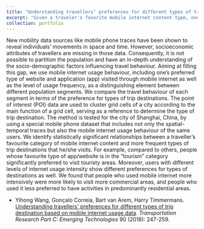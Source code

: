 ```yaml
---
title: "Understanding travellers’ preferences for different types of trip destination based on mobile internet usage data"
excerpt: "Given a traveler's favorite mobile internet content type, one can have a better guess of which type of places this traveler would like to visit. <br/><img src='/images/mobileinternet.png'>"
collection: portfolio
---
```


New mobility data sources like mobile phone traces have been shown to reveal individuals’ movements in space and time. However, socioeconomic attributes of travellers are missing in those data. Consequently, it is not possible to partition the population and have an in-depth understanding of the socio-demographic factors influencing travel behaviour. Aiming at filling this gap, we use mobile internet usage behaviour, including one’s preferred type of website and application (app) visited through mobile internet as well as the level of usage frequency, as a distinguishing element between different population segments. We compare the travel behaviour of each segment in terms of the preference for types of trip destinations. The point of interest (POI) data are used to cluster grid cells of a city according to the main function of a grid cell, serving as a reference to determine the type of trip destination. The method is tested for the city of Shanghai, China, by using a special mobile phone dataset that includes not only the spatial-temporal traces but also the mobile internet usage behaviour of the same users. We identify statistically significant relationships between a traveller’s favourite category of mobile internet content and more frequent types of trip destinations that he/she visits. For example, compared to others, people whose favourite type of app/website is in the “tourism” category significantly preferred to visit touristy areas. Moreover, users with different levels of internet usage intensity show different preferences for types of destinations as well. We found that people who used mobile internet more intensively were more likely to visit more commercial areas, and people who used it less preferred to have activities in predominantly residential areas.

* Yihong Wang, Gonçalo Correia, Bart van Arem, Harry Timmermans. [Understanding travellers' preferences for different types of trip destination based on mobile internet usage data](https://www.sciencedirect.com/science/article/pii/S0968090X18303346). <i>Transportation Research Part C: Emerging Technologies</i> 90 (2018): 247-259.